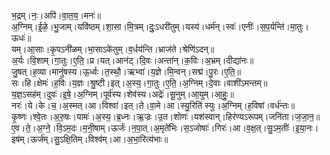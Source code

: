 

  
भ॒द्रम्।नः॒।अपि॑।वा॒त॒य॒।मनः॑॥  
अ॒ग्निम्।ई॒ळे॒।भु॒जाम्।यवि॑ष्ठम्।शा॒सा।मि॒त्रम्।दुः॒ऽधरी॑तुम्।यस्य॑।धर्म॑न्।स्वः॑।एनीः॑।स॒प॒र्यन्ति॑।मा॒तुः।ऊधः॑॥  
यम्।आ॒साः।कृ॒पऽनी॑ळम्।भा॒साऽके॑तुम्।व॒र्धय॑न्ति।भ्राज॑ते।श्रेणि॑ऽदन्॥  
अ॒र्यः।वि॒शाम्।गा॒तुः।ए॒ति॒।प्र।यत्।आन॑ट्।दि॒वः।अन्ता॑न्।क॒विः।अ॒भ्रम्।दीद्या॑नः॥  
जु॒षत्।ह॒व्या।मानु॑षस्य।ऊ॒र्ध्वः।त॒स्थौ॒।ऋभ्वा॑।य॒ज्ञे।मि॒न्वन्।सद्म॑।पु॒रः।ए॒ति॒॥  
सः।हि।क्षेमः॑।ह॒विः।य॒ज्ञः।श्रु॒ष्टी।इत्।अ॒स्य॒।गा॒तुः।ए॒ति॒।अ॒ग्निम्।दे॒वाः।वाशी॑ऽमन्तम्॥  
य॒ज्ञ॒ऽसह॑म्।दुवः॑।इ॒षे॒।अ॒ग्निम्।पूर्व॑स्य।शेव॑स्य।अद्रेः॑।सू॒नुम्।आ॒युम्।आ॒हुः॒॥  
नरः॑।ये।के।च॒।अ॒स्मत्।आ।विश्वा॑।इत्।ते।वा॒मे।आ।स्यु॒रिति॑ स्युः।अ॒ग्निम्।ह॒विषा॑।वर्ध॑न्तः॥  
कृ॒ष्णः।श्वे॒तः।अ॒रु॒षः।यामः॑।अ॒स्य॒।ब्र॒ध्नः।ऋ॒ज्रः।उ॒त।शोणः॑।यश॑स्वान्।हिर॑ण्यऽरूपम्।जनि॑ता।ज॒जा॒न॒॥  
ए॒व।ते॒।अ॒ग्ने॒।वि॒ऽम॒दः।म॒नी॒षाम्।ऊर्जः॑।न॒पा॒त्।अ॒मृते॑भिः।स॒ऽजोषाः॑।गिरः॑।आ।व॒क्ष॒त्।सु॒ऽम॒तीः॑।इ॒या॒नः।इष॑म्।ऊर्ज॑म्।सु॒ऽक्षि॒तिम्।विश्व॑म्।आ।अ॒भा॒रित्य॑भाः॥  

